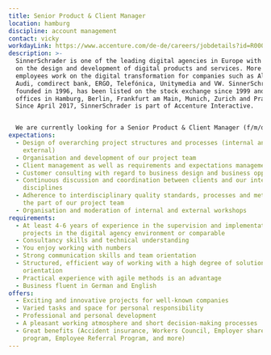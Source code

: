 ```yaml
---
title: Senior Product & Client Manager
location: hamburg
discipline: account management
contact: vicky
workdayLink: https://www.accenture.com/de-de/careers/jobdetails?id=R00056032_de&title=Senior+Product+%26+Client+Manager+(f%2fm%2fd%2f-)+%7c+SinnerSchrader
description: >-
  SinnerSchrader is one of the leading digital agencies in Europe with a focus
  on the design and development of digital products and services. More than 500
  employees work on the digital transformation for companies such as Allianz,
  Audi, comdirect bank, ERGO, Telefónica, Unitymedia and VW. SinnerSchrader was
  founded in 1996, has been listed on the stock exchange since 1999 and has
  offices in Hamburg, Berlin, Frankfurt am Main, Munich, Zurich and Prague.
  Since April 2017, SinnerSchrader is part of Accenture Interactive.


  We are currently looking for a Senior Product & Client Manager (f/m/d/-) for our Hamburg office..
expectations:
  - Design of overarching project structures and processes (internal and
    external)
  - Organisation and development of our project team
  - Client management as well as requirements and expectations management
  - Customer consulting with regard to business design and business opportunities
  - Continuous discussion and coordination between clients and our internal
    disciplines
  - Adherence to interdisciplinary quality standards, processes and methods on
    the part of our project team
  - Organisation and moderation of internal and external workshops
requirements:
  - At least 4-6 years of experience in the supervision and implementation of
    projects in the digital agency environment or comparable
  - Consultancy skills and technical understanding
  - You enjoy working with numbers
  - Strong communication skills and team orientation
  - Structured, efficient way of working with a high degree of solution
    orientation
  - Practical experience with agile methods is an advantage
  - Business fluent in German and English
offers:
  - Exciting and innovative projects for well-known companies
  - Varied tasks and space for personal responsibility
  - Professional and personal development
  - A pleasant working atmosphere and short decision-making processes
  - Great benefits (Accident insurance, Workers Council, Employer share purchase
    program, Employee Referral Program, and more)
---
```

